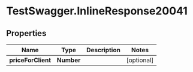 # TestSwagger.InlineResponse20041

## Properties

Name | Type | Description | Notes
------------ | ------------- | ------------- | -------------
**priceForClient** | **Number** |  | [optional] 


